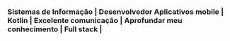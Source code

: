 ###  Sistemas de Informação | Desenvolvedor Aplicativos mobile | Kotlin | Excelente comunicação | Aprofundar meu conhecimento | Full stack |
